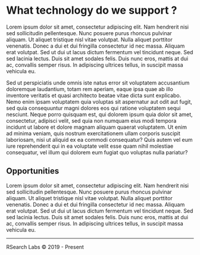 # What technology do we support ?

Lorem ipsum dolor sit amet, consectetur adipiscing elit. Nam hendrerit nisi sed sollicitudin pellentesque. Nunc posuere purus rhoncus pulvinar aliquam. Ut aliquet tristique nisl vitae volutpat. Nulla aliquet porttitor venenatis. Donec a dui et dui fringilla consectetur id nec massa. Aliquam erat volutpat. Sed ut dui ut lacus dictum fermentum vel tincidunt neque. Sed sed lacinia lectus. Duis sit amet sodales felis. Duis nunc eros, mattis at dui ac, convallis semper risus. In adipiscing ultrices tellus, in suscipit massa vehicula eu.

Sed ut perspiciatis unde omnis iste natus error sit voluptatem accusantium doloremque laudantium, totam rem aperiam, eaque ipsa quae ab illo inventore veritatis et quasi architecto beatae vitae dicta sunt explicabo. Nemo enim ipsam voluptatem quia voluptas sit aspernatur aut odit aut fugit, sed quia consequuntur magni dolores eos qui ratione voluptatem sequi nesciunt. Neque porro quisquam est, qui dolorem ipsum quia dolor sit amet, consectetur, adipisci velit, sed quia non numquam eius modi tempora incidunt ut labore et dolore magnam aliquam quaerat voluptatem. Ut enim ad minima veniam, quis nostrum exercitationem ullam corporis suscipit laboriosam, nisi ut aliquid ex ea commodi consequatur? Quis autem vel eum iure reprehenderit qui in ea voluptate velit esse quam nihil molestiae consequatur, vel illum qui dolorem eum fugiat quo voluptas nulla pariatur?

## Opportunities

Lorem ipsum dolor sit amet, consectetur adipiscing elit. Nam hendrerit nisi sed sollicitudin pellentesque. Nunc posuere purus rhoncus pulvinar aliquam. Ut aliquet tristique nisl vitae volutpat. Nulla aliquet porttitor venenatis. Donec a dui et dui fringilla consectetur id nec massa. Aliquam erat volutpat. Sed ut dui ut lacus dictum fermentum vel tincidunt neque. Sed sed lacinia lectus. Duis sit amet sodales felis. Duis nunc eros, mattis at dui ac, convallis semper risus. In adipiscing ultrices tellus, in suscipit massa vehicula eu.


<hr/>
RSearch Labs © 2019 - Present